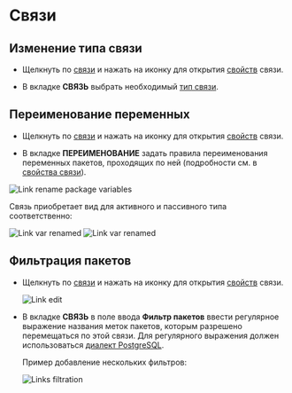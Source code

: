 # Связи

## Изменение типа связи

- Щелкнуть по [связи][1] и нажать на иконку <span class='iconify-inline' data-icon='mdi:edit'></span> для открытия [свойств][2] связи.

- В вкладке <span class='iconify-inline' data-icon='mdi:transit-connection-horizontal'></span>**СВЯЗЬ** выбрать необходимый [тип связи][3].

## Переименование переменных

- Щелкнуть по [связи][1] и нажать на иконку <span class='iconify-inline' data-icon='mdi:edit'></span> для открытия [свойств][2] связи.

- В вкладке <span class='iconify-inline' data-icon='mdi:inbox-arrow-down'></span>**ПЕРЕИМЕНОВАНИЕ** задать правила переименования переменных пакетов, проходящих по ней (подробности см. в [свойства связи][2]).

![Link rename package variables](/images/common/link_rename_vars.png)

Связь приобретает вид для активного и пассивного типа соответственно:

![Link var renamed](/images/common/link_var_renamed.png)
![Link var renamed](/images/common/link_var_renamed_pass.png)

## Фильтрация пакетов

- Щелкнуть по [связи][1] и нажать на иконку <span class='iconify-inline' data-icon='mdi:edit'></span> для открытия [свойств][2] связи.

  ![Link edit](/images/common/link_edit.png)

- В вкладке <span class='iconify-inline' data-icon='mdi:transit-connection-horizontal'></span>**СВЯЗЬ** в поле ввода <span class='iconify-inline' data-icon='mdi:magnify'></span> **Фильтр пакетов** ввести регулярное выражение названия меток пакетов, которым разрешено перемещаться по этой связи. Для регулярного выражения должен использоваться [диалект PostgreSQL](https://www.postgresql.org/docs/current/functions-matching.html#FUNCTIONS-POSIX-REGEXP).

  Пример добавление нескольких фильтров:

  ![Links filtration](/images/common/link_filters.png)

[1]: /docs/desc/links.md
[2]: /docs/desc/links.md#своиства
[3]: /docs/desc/links.md#типы-связеи
